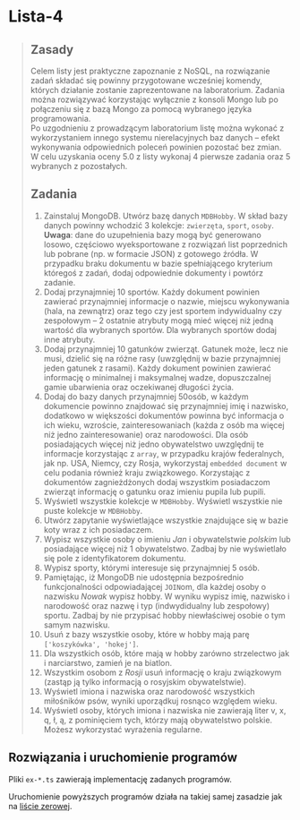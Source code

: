 # Lista-4

> ## Zasady
> Celem listy jest praktyczne zapoznanie z NoSQL, na rozwiązanie zadań składać się powinny przygotowane wcześniej komendy, których działanie zostanie zaprezentowane na laboratorium. Zadania można rozwiązywać korzystając wyłącznie z konsoli Mongo lub po połączeniu się z bazą Mongo za pomocą wybranego języka programowania.\
> Po uzgodnieniu z prowadzącym laboratorium listę można wykonać z wykorzystaniem innego systemu nierelacyjnych baz danych – efekt wykonywania odpowiednich poleceń powinien pozostać bez zmian. W celu uzyskania oceny 5.0 z listy wykonaj 4 pierwsze zadania oraz 5 wybranych z pozostałych.
>
> ## Zadania
> 1. Zainstaluj MongoDB. Utwórz bazę danych `MDBHobby`. W skład bazy danych powinny wchodzić 3 kolekcje: `zwierzęta`, `sport`, `osoby`. **Uwaga**: dane do uzupełnienia bazy mogą być generowano losowo, częściowo wyeksportowane z rozwiązań list poprzednich lub pobrane (np. w formacie JSON) z gotowego źródła. W przypadku braku dokumentu w bazie spełniającego kryterium któregoś z zadań, dodaj odpowiednie dokumenty i powtórz zadanie.
> 2. Dodaj przynajmniej 10 sportów. Każdy dokument powinien zawierać przynajmniej informacje o nazwie, miejscu wykonywania (hala, na zewnątrz) oraz tego czy jest sportem indywidualny czy zespołowym – 2 ostatnie atrybuty mogą mieć więcej niż jedną wartość dla wybranych sportów. Dla wybranych sportów dodaj inne atrybuty.
> 3. Dodaj przynajmniej 10 gatunków zwierząt. Gatunek może, lecz nie musi, dzielić się na różne rasy (uwzględnij w bazie przynajmniej jeden gatunek z rasami). Każdy dokument powinien zawierać informację o minimalnej i maksymalnej wadze, dopuszczalnej gamie ubarwienia oraz oczekiwanej długości życia.
> 4. Dodaj do bazy danych przynajmniej 50osób, w każdym dokumencie powinno znajdować się przynajmniej imię i nazwisko, dodatkowo w większości dokumentów powinna być informacja o ich wieku, wzroście, zainteresowaniach (każda z osób ma więcej niż jedno zainteresowanie) oraz narodowości. Dla osób posiadających więcej niż jedno obywatelstwo uwzględnij te informacje korzystając z `array`, w przypadku krajów federalnych, jak np. USA, Niemcy, czy Rosja, wykorzystaj `embedded document` w celu podania również kraju związkowego. Korzystając z dokumentów zagnieżdżonych dodaj wszystkim posiadaczom zwierząt informację o gatunku oraz imieniu pupila lub pupili.
> 5. Wyświetl wszystkie kolekcje w `MDBHobby`. Wyświetl wszystkie nie puste kolekcje w `MDBHobby`.
> 6. Utwórz zapytanie wyświetlające wszystkie znajdujące się w bazie koty wraz z ich posiadaczem.
> 7. Wypisz wszystkie osoby o imieniu *Jan* i obywatelstwie *polskim* lub posiadające więcej niż 1 obywatelstwo. Zadbaj by nie wyświetlało się pole z identyfikatorem dokumentu.
> 8. Wypisz sporty, którymi interesuje się przynajmniej 5 osób.
> 9. Pamiętając, iż MongoDB nie udostępnia bezpośrednio funkcjonalności odpowiadającej `JOIN`om, dla każdej osoby o nazwisku *Nowak* wypisz hobby. W wyniku wypisz imię, nazwisko i narodowość oraz nazwę i typ (indwydidualny lub zespołowy) sportu. Zadbaj by nie przypisać hobby niewłaściwej osobie o tym samym nazwisku.
> 10. Usuń z bazy wszystkie osoby, które w hobby mają parę `['koszykówka', 'hokej']`.
> 11. Dla wszystkich osób, które mają w hobby zarówno strzelectwo jak i narciarstwo, zamień je na biatlon.
> 12. Wszystkim osobom z *Rosji* usuń informację o kraju związkowym (zastąp ją tylko informacją o rosyjskim obywatelstwie).
> 13. Wyświetl imiona i nazwiska oraz narodowość wszystkich miłośników psów, wyniki uporządkuj rosnąco względem wieku.
> 14. Wyświetl osoby, których imiona i nazwiska nie zawierają liter v, x, q, ł, ą, z pominięciem tych, którzy mają obywatelstwo polskie. Możesz wykorzystać wyrażenia regularne.

## Rozwiązania i uruchomienie programów

Pliki `ex-*.ts` zawierają implementację zadanych programów.

Uruchomienie powyższych programów działa na takiej samej zasadzie jak na [liście zerowej](../lista-0/readme.md#uruchomienie-programów).
